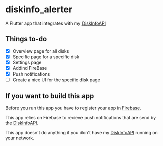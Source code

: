 # diskinfo_alerter

A Flutter app that integrates with my [DiskInfoAPI](https://github.com/BlueDragon709/DiskInfoAPI)

## Things to-do

- [x] Overview page for all disks
- [x] Specific page for a specific disk
- [x] Settings page
- [x] Addind FireBase
- [x] Push notifications  
- [ ] Create a nice UI for the specific disk page

## If you want to build this app

Before you run this app you have to register your app in [Firebase](https://firebase.google.com/docs/flutter/setup).

This app relies on Firebase to recieve push notifications that are send by the [DiskInfoAPI](https://github.com/BlueDragon709/DiskInfoAPI).

This app doesn't do anything if you don't have my [DiskInfoAPI](https://github.com/BlueDragon709/DiskInfoAPI) running on your network.